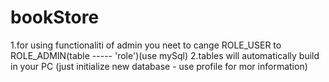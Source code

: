 # bookStore
1.for using functionaliti of admin you neet to cange ROLE_USER to ROLE_ADMIN(table ----- 'role')(use mySql)
2.tables will automatically build in your PC (just initialize new database - use profile for mor information)
